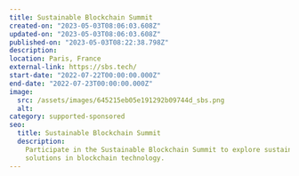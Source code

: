 ```yaml
---
title: Sustainable Blockchain Summit
created-on: "2023-05-03T08:06:03.608Z"
updated-on: "2023-05-03T08:06:03.608Z"
published-on: "2023-05-03T08:22:38.798Z"
description:
location: Paris, France
external-link: https://sbs.tech/
start-date: "2022-07-22T00:00:00.000Z"
end-date: "2022-07-23T00:00:00.000Z"
image:
  src: /assets/images/645215eb05e191292b09744d_sbs.png
  alt:
category: supported-sponsored
seo:
  title: Sustainable Blockchain Summit
  description:
    Participate in the Sustainable Blockchain Summit to explore sustainable
    solutions in blockchain technology.
---
```

